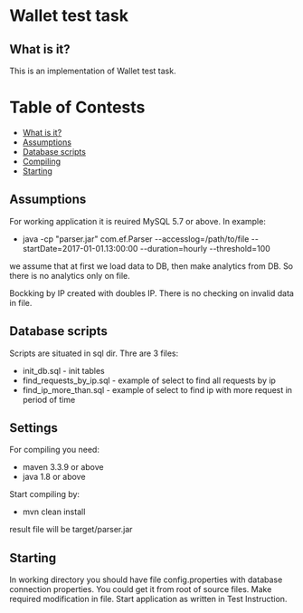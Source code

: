 # Wallet test task

## What is it?

This is an implementation of Wallet test task.

# Table of Contests

- [What is it?](#what-is-it)
- [Assumptions](#assumptions)
- [Database scripts](#database_script)
- [Compiling](#compiling)
- [Starting](#starting)

## Assumptions
For working application it is reuired MySQL 5.7 or above.
In example:
* java -cp "parser.jar" com.ef.Parser --accesslog=/path/to/file --startDate=2017-01-01.13:00:00 --duration=hourly --threshold=100

 we assume that at first we load data to DB, then make analytics from DB. So there is no analytics only on file.

Bockking by IP created with doubles IP.
There is no checking on invalid data in file.

## Database scripts

Scripts are situated in sql dir. Thre are 3 files:
 * init_db.sql - init tables
 * find_requests_by_ip.sql - example of select to find all requests by ip
 * find_ip_more_than.sql - example of select to find ip with more request in period of time

## Settings

For compiling you need:
* maven 3.3.9 or above
* java 1.8 or above

Start compiling by:
* mvn clean install

result file will be target/parser.jar

## Starting

In working directory you should have file config.properties with database connection properties. You could get it from root of source files.
Make required modification in file. Start application as written in Test Instruction.


